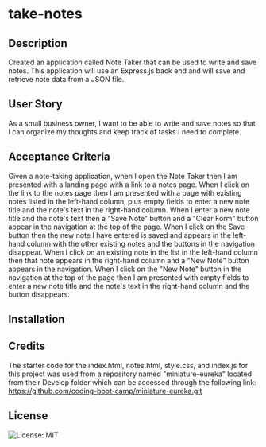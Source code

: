 # take-notes

## Description

Created an application called Note Taker that can be used to write and save notes. This application will use an Express.js back end and will save and retrieve note data from a JSON file.

## User Story

As a small business owner, I want to be able to write and save notes so that I can organize my thoughts and keep track of tasks I need to complete.

## Acceptance Criteria

Given a note-taking application, when I open the Note Taker then I am presented with a landing page with a link to a notes page. When I click on the link to the notes page then I am presented with a page with existing notes listed in the left-hand column, plus empty fields to enter a new note title and the note's text in the right-hand column. When I enter a new note title and the note's text then a "Save Note" button and a "Clear Form" button appear in the navigation at the top of the page. When I click on the Save button then the new note I have entered is saved and appears in the left-hand column with the other existing notes and the buttons in the navigation disappear. When I click on an existing note in the list in the left-hand column then that note appears in the right-hand column and a "New Note" button appears in the navigation. When I click on the "New Note" button in the navigation at the top of the page then I am presented with empty fields to enter a new note title and the note's text in the right-hand column and the button disappears.

## Installation



## Credits

The starter code for the index.html, notes.html, style.css, and index.js for this project was used from a repository named "miniature-eureka" located from their Develop folder which can be accessed through the following link: https://github.com/coding-boot-camp/miniature-eureka.git

## License 

![License: MIT](https://img.shields.io/badge/License-MIT-yellow.svg)